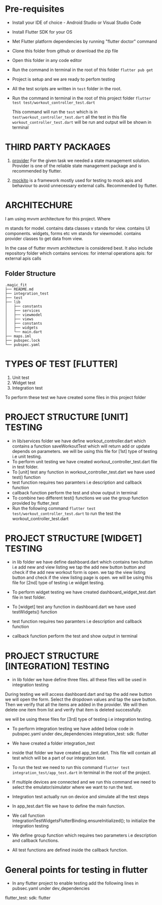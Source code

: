 # Pre-requisites
- Install your IDE of choice - Android Studio or Visual Studio Code
- Install Flutter SDK for your OS
- Met Flutter platform dependencies by running "flutter doctor" command
- Clone this folder from github or download the zip file
- Open this folder in any code editor 
- Run the command in terminal in the root of this folder `flutter pub get`
- Project is setup and we are ready to perfom testing
- All the test scripts are written in `test` folder in the root.
- Run the command in terminal in the root of this project folder `flutter test test/workout_controller_test.dart`
  
  This command will run the `test` which is in `test\workout_controller_test.dart` 
  all the test in this file `workout_controller_test.dart` will be run and output will be shown in terminal 


# THIRD PARTY PACKAGES

1. [provider](https://pub.dev/packages/provider)
For the given task we needed a state management solution. Provider is one of the 
reliable state management package and is recommended by flutter.

2. [mockito](https://pub.dev/packages/mockito)
is a framework mostly used for testing to mock apis and behaviour
to avoid unnecessary external calls. Recommended by flutter.

# ARCHITECHURE
I am using mvvm architecture for this project. Where

m stands for model. contains data classes
v stands for view. contains UI components. widgets, forms etc
vm stands for viewmodel. contains provider classes to get data from view.

In the case of flutter mvvm architecture is considered best.
It also include repository folder which contains
services:  for internal operations
apis: for external apis calls


## Folder Structure

```
.magic_fit
├── README.md
├── integration_test
├── test
├── lib
│   ├── constants
│   ├── services
│   ├── viewmodel
│   ├── views
│   ├── constants
│   ├── widgets
│   └── main.dart
├── maps.iml
├── pubspec.lock
└── pubspec.yaml

```


# TYPES OF TEST [FLUTTER] 
1) Unit test
2) Widget test
3) Integration test

To perform these test we have created some files in this project folder

# PROJECT STRUCTURE [UNIT] TESTING

- in lib/services folder we have define workout_controller.dart which contains a function saveWorkoutTest which will return
  add or update depends on parameters.
  we will be using this file for [1st] type of testing i.e unit testing.
- To perform unit testing we have created workout_controller_test.dart file in
  test folder.
- To [unit] test any function in workout_controller_test.dart we have used test() function
- test function requires two paramters i.e description and callback function
- callback function perform the test and show output in terminal
- To combine two different test() functions we use the group function provided by flutter_test 
- Run the following command 
  `flutter test test/workout_controller_test.dart` to run the test the workout_controller_test.dart

  
# PROJECT STRUCTURE [WIDGET] TESTING
 
- in lib folder we have define dashboard.dart which contains two button  i.e add new and view listing
  we tap the add new button button and check if the add new workout form is open.
  we tap the view listing button and check if the view listing page is open.
  we will be using this file for [2nd] type of testing i.e widget testing.
  
- To perform widget testing we have created dashboard_widget_test.dart file in
  test folder.

- To [widget] test any function in dashboard.dart we have used testWidgets() function
  
- test function requires two paramters i.e description and callback function
  
- callback function perform the test and show output in terminal
  



# PROJECT STRUCTURE [INTEGRATION] TESTING

- in lib folder we have define three files. all these files will be used in integration testing

 During testing we will access dashboard.dart and tap the add new button 
 we will open the form. Select the dropdown values and tap the save button.
 Then we verify that all the items are added in the provider. We will then
 delete one item from list and verify that item is deleted successfully.


 we will be using these files for [3rd] type of testing i.e integration testing.
  
- To perform integration testing we have added below code in pubspec.yaml under dev_dependencies
  integration_test:
    sdk: flutter

- We have created a folder integration_test
- inside that folder we have created app_test.dart. This file will contain all 
  test which will be a part of our integration test.
- To run the test we need to run this command `flutter test integration_test/app_test.dart`
  in terminal in the root of the project.
- If multiple devices are connected and we run this command we need to select the emulator/simulator
  where we want to run the test.
- Integration test actually run on device and simulate all the test steps

- In app_test.dart file we have to define the main function.
- We call function IntegrationTestWidgetsFlutterBinding.ensureInitialized(); to initialize the integration testing
- We define group function which requires two parameters i.e description and callback functions.
- All test functions are defined inside the callback function.


# General points for testing in flutter 

- In any flutter project to enable testing add the following lines in pubsec.yaml 
  under dev_dependencies

 flutter_test:
    sdk: flutter
